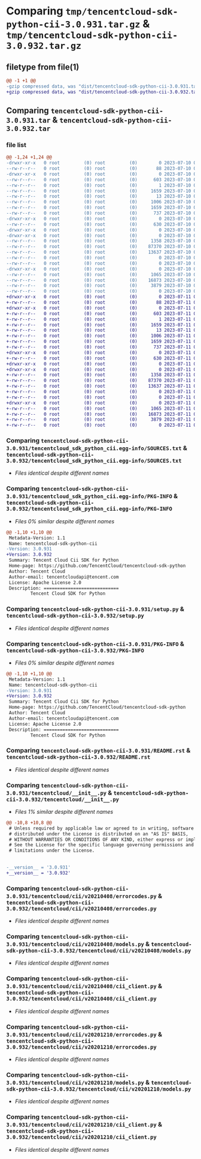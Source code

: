 # Comparing `tmp/tencentcloud-sdk-python-cii-3.0.931.tar.gz` & `tmp/tencentcloud-sdk-python-cii-3.0.932.tar.gz`

## filetype from file(1)

```diff
@@ -1 +1 @@
-gzip compressed data, was "dist/tencentcloud-sdk-python-cii-3.0.931.tar", last modified: Mon Jul 10 00:33:32 2023, max compression
+gzip compressed data, was "dist/tencentcloud-sdk-python-cii-3.0.932.tar", last modified: Tue Jul 11 00:33:55 2023, max compression
```

## Comparing `tencentcloud-sdk-python-cii-3.0.931.tar` & `tencentcloud-sdk-python-cii-3.0.932.tar`

### file list

```diff
@@ -1,24 +1,24 @@
-drwxr-xr-x   0 root         (0) root         (0)        0 2023-07-10 00:33:32.000000 tencentcloud-sdk-python-cii-3.0.931/
--rw-r--r--   0 root         (0) root         (0)       88 2023-07-10 00:33:32.000000 tencentcloud-sdk-python-cii-3.0.931/setup.cfg
-drwxr-xr-x   0 root         (0) root         (0)        0 2023-07-10 00:33:32.000000 tencentcloud-sdk-python-cii-3.0.931/tencentcloud_sdk_python_cii.egg-info/
--rw-r--r--   0 root         (0) root         (0)      603 2023-07-10 00:33:32.000000 tencentcloud-sdk-python-cii-3.0.931/tencentcloud_sdk_python_cii.egg-info/SOURCES.txt
--rw-r--r--   0 root         (0) root         (0)        1 2023-07-10 00:33:32.000000 tencentcloud-sdk-python-cii-3.0.931/tencentcloud_sdk_python_cii.egg-info/dependency_links.txt
--rw-r--r--   0 root         (0) root         (0)     1659 2023-07-10 00:33:32.000000 tencentcloud-sdk-python-cii-3.0.931/tencentcloud_sdk_python_cii.egg-info/PKG-INFO
--rw-r--r--   0 root         (0) root         (0)       13 2023-07-10 00:33:32.000000 tencentcloud-sdk-python-cii-3.0.931/tencentcloud_sdk_python_cii.egg-info/top_level.txt
--rw-r--r--   0 root         (0) root         (0)     1006 2023-07-10 00:33:32.000000 tencentcloud-sdk-python-cii-3.0.931/setup.py
--rw-r--r--   0 root         (0) root         (0)     1659 2023-07-10 00:33:32.000000 tencentcloud-sdk-python-cii-3.0.931/PKG-INFO
--rw-r--r--   0 root         (0) root         (0)      737 2023-07-10 00:33:32.000000 tencentcloud-sdk-python-cii-3.0.931/README.rst
-drwxr-xr-x   0 root         (0) root         (0)        0 2023-07-10 00:33:32.000000 tencentcloud-sdk-python-cii-3.0.931/tencentcloud/
--rw-r--r--   0 root         (0) root         (0)      630 2023-07-10 00:33:32.000000 tencentcloud-sdk-python-cii-3.0.931/tencentcloud/__init__.py
-drwxr-xr-x   0 root         (0) root         (0)        0 2023-07-10 00:33:32.000000 tencentcloud-sdk-python-cii-3.0.931/tencentcloud/cii/
-drwxr-xr-x   0 root         (0) root         (0)        0 2023-07-10 00:33:32.000000 tencentcloud-sdk-python-cii-3.0.931/tencentcloud/cii/v20210408/
--rw-r--r--   0 root         (0) root         (0)     1358 2023-07-10 00:33:32.000000 tencentcloud-sdk-python-cii-3.0.931/tencentcloud/cii/v20210408/errorcodes.py
--rw-r--r--   0 root         (0) root         (0)    87370 2023-07-10 00:33:32.000000 tencentcloud-sdk-python-cii-3.0.931/tencentcloud/cii/v20210408/models.py
--rw-r--r--   0 root         (0) root         (0)    13637 2023-07-10 00:33:32.000000 tencentcloud-sdk-python-cii-3.0.931/tencentcloud/cii/v20210408/cii_client.py
--rw-r--r--   0 root         (0) root         (0)        0 2023-07-10 00:33:32.000000 tencentcloud-sdk-python-cii-3.0.931/tencentcloud/cii/v20210408/__init__.py
--rw-r--r--   0 root         (0) root         (0)        0 2023-07-10 00:33:32.000000 tencentcloud-sdk-python-cii-3.0.931/tencentcloud/cii/__init__.py
-drwxr-xr-x   0 root         (0) root         (0)        0 2023-07-10 00:33:32.000000 tencentcloud-sdk-python-cii-3.0.931/tencentcloud/cii/v20201210/
--rw-r--r--   0 root         (0) root         (0)     1065 2023-07-10 00:33:32.000000 tencentcloud-sdk-python-cii-3.0.931/tencentcloud/cii/v20201210/errorcodes.py
--rw-r--r--   0 root         (0) root         (0)    16873 2023-07-10 00:33:32.000000 tencentcloud-sdk-python-cii-3.0.931/tencentcloud/cii/v20201210/models.py
--rw-r--r--   0 root         (0) root         (0)     3879 2023-07-10 00:33:32.000000 tencentcloud-sdk-python-cii-3.0.931/tencentcloud/cii/v20201210/cii_client.py
--rw-r--r--   0 root         (0) root         (0)        0 2023-07-10 00:33:32.000000 tencentcloud-sdk-python-cii-3.0.931/tencentcloud/cii/v20201210/__init__.py
+drwxr-xr-x   0 root         (0) root         (0)        0 2023-07-11 00:33:55.000000 tencentcloud-sdk-python-cii-3.0.932/
+-rw-r--r--   0 root         (0) root         (0)       88 2023-07-11 00:33:55.000000 tencentcloud-sdk-python-cii-3.0.932/setup.cfg
+drwxr-xr-x   0 root         (0) root         (0)        0 2023-07-11 00:33:55.000000 tencentcloud-sdk-python-cii-3.0.932/tencentcloud_sdk_python_cii.egg-info/
+-rw-r--r--   0 root         (0) root         (0)      603 2023-07-11 00:33:55.000000 tencentcloud-sdk-python-cii-3.0.932/tencentcloud_sdk_python_cii.egg-info/SOURCES.txt
+-rw-r--r--   0 root         (0) root         (0)        1 2023-07-11 00:33:55.000000 tencentcloud-sdk-python-cii-3.0.932/tencentcloud_sdk_python_cii.egg-info/dependency_links.txt
+-rw-r--r--   0 root         (0) root         (0)     1659 2023-07-11 00:33:55.000000 tencentcloud-sdk-python-cii-3.0.932/tencentcloud_sdk_python_cii.egg-info/PKG-INFO
+-rw-r--r--   0 root         (0) root         (0)       13 2023-07-11 00:33:55.000000 tencentcloud-sdk-python-cii-3.0.932/tencentcloud_sdk_python_cii.egg-info/top_level.txt
+-rw-r--r--   0 root         (0) root         (0)     1006 2023-07-11 00:33:55.000000 tencentcloud-sdk-python-cii-3.0.932/setup.py
+-rw-r--r--   0 root         (0) root         (0)     1659 2023-07-11 00:33:55.000000 tencentcloud-sdk-python-cii-3.0.932/PKG-INFO
+-rw-r--r--   0 root         (0) root         (0)      737 2023-07-11 00:33:55.000000 tencentcloud-sdk-python-cii-3.0.932/README.rst
+drwxr-xr-x   0 root         (0) root         (0)        0 2023-07-11 00:33:55.000000 tencentcloud-sdk-python-cii-3.0.932/tencentcloud/
+-rw-r--r--   0 root         (0) root         (0)      630 2023-07-11 00:33:55.000000 tencentcloud-sdk-python-cii-3.0.932/tencentcloud/__init__.py
+drwxr-xr-x   0 root         (0) root         (0)        0 2023-07-11 00:33:55.000000 tencentcloud-sdk-python-cii-3.0.932/tencentcloud/cii/
+drwxr-xr-x   0 root         (0) root         (0)        0 2023-07-11 00:33:55.000000 tencentcloud-sdk-python-cii-3.0.932/tencentcloud/cii/v20210408/
+-rw-r--r--   0 root         (0) root         (0)     1358 2023-07-11 00:33:55.000000 tencentcloud-sdk-python-cii-3.0.932/tencentcloud/cii/v20210408/errorcodes.py
+-rw-r--r--   0 root         (0) root         (0)    87370 2023-07-11 00:33:55.000000 tencentcloud-sdk-python-cii-3.0.932/tencentcloud/cii/v20210408/models.py
+-rw-r--r--   0 root         (0) root         (0)    13637 2023-07-11 00:33:55.000000 tencentcloud-sdk-python-cii-3.0.932/tencentcloud/cii/v20210408/cii_client.py
+-rw-r--r--   0 root         (0) root         (0)        0 2023-07-11 00:33:55.000000 tencentcloud-sdk-python-cii-3.0.932/tencentcloud/cii/v20210408/__init__.py
+-rw-r--r--   0 root         (0) root         (0)        0 2023-07-11 00:33:55.000000 tencentcloud-sdk-python-cii-3.0.932/tencentcloud/cii/__init__.py
+drwxr-xr-x   0 root         (0) root         (0)        0 2023-07-11 00:33:55.000000 tencentcloud-sdk-python-cii-3.0.932/tencentcloud/cii/v20201210/
+-rw-r--r--   0 root         (0) root         (0)     1065 2023-07-11 00:33:55.000000 tencentcloud-sdk-python-cii-3.0.932/tencentcloud/cii/v20201210/errorcodes.py
+-rw-r--r--   0 root         (0) root         (0)    16873 2023-07-11 00:33:55.000000 tencentcloud-sdk-python-cii-3.0.932/tencentcloud/cii/v20201210/models.py
+-rw-r--r--   0 root         (0) root         (0)     3879 2023-07-11 00:33:55.000000 tencentcloud-sdk-python-cii-3.0.932/tencentcloud/cii/v20201210/cii_client.py
+-rw-r--r--   0 root         (0) root         (0)        0 2023-07-11 00:33:55.000000 tencentcloud-sdk-python-cii-3.0.932/tencentcloud/cii/v20201210/__init__.py
```

### Comparing `tencentcloud-sdk-python-cii-3.0.931/tencentcloud_sdk_python_cii.egg-info/SOURCES.txt` & `tencentcloud-sdk-python-cii-3.0.932/tencentcloud_sdk_python_cii.egg-info/SOURCES.txt`

 * *Files identical despite different names*

### Comparing `tencentcloud-sdk-python-cii-3.0.931/tencentcloud_sdk_python_cii.egg-info/PKG-INFO` & `tencentcloud-sdk-python-cii-3.0.932/tencentcloud_sdk_python_cii.egg-info/PKG-INFO`

 * *Files 0% similar despite different names*

```diff
@@ -1,10 +1,10 @@
 Metadata-Version: 1.1
 Name: tencentcloud-sdk-python-cii
-Version: 3.0.931
+Version: 3.0.932
 Summary: Tencent Cloud Cii SDK for Python
 Home-page: https://github.com/TencentCloud/tencentcloud-sdk-python
 Author: Tencent Cloud
 Author-email: tencentcloudapi@tencent.com
 License: Apache License 2.0
 Description: ============================
         Tencent Cloud SDK for Python
```

### Comparing `tencentcloud-sdk-python-cii-3.0.931/setup.py` & `tencentcloud-sdk-python-cii-3.0.932/setup.py`

 * *Files identical despite different names*

### Comparing `tencentcloud-sdk-python-cii-3.0.931/PKG-INFO` & `tencentcloud-sdk-python-cii-3.0.932/PKG-INFO`

 * *Files 0% similar despite different names*

```diff
@@ -1,10 +1,10 @@
 Metadata-Version: 1.1
 Name: tencentcloud-sdk-python-cii
-Version: 3.0.931
+Version: 3.0.932
 Summary: Tencent Cloud Cii SDK for Python
 Home-page: https://github.com/TencentCloud/tencentcloud-sdk-python
 Author: Tencent Cloud
 Author-email: tencentcloudapi@tencent.com
 License: Apache License 2.0
 Description: ============================
         Tencent Cloud SDK for Python
```

### Comparing `tencentcloud-sdk-python-cii-3.0.931/README.rst` & `tencentcloud-sdk-python-cii-3.0.932/README.rst`

 * *Files identical despite different names*

### Comparing `tencentcloud-sdk-python-cii-3.0.931/tencentcloud/__init__.py` & `tencentcloud-sdk-python-cii-3.0.932/tencentcloud/__init__.py`

 * *Files 1% similar despite different names*

```diff
@@ -10,8 +10,8 @@
 # Unless required by applicable law or agreed to in writing, software
 # distributed under the License is distributed on an "AS IS" BASIS,
 # WITHOUT WARRANTIES OR CONDITIONS OF ANY KIND, either express or implied.
 # See the License for the specific language governing permissions and
 # limitations under the License.
 
 
-__version__ = '3.0.931'
+__version__ = '3.0.932'
```

### Comparing `tencentcloud-sdk-python-cii-3.0.931/tencentcloud/cii/v20210408/errorcodes.py` & `tencentcloud-sdk-python-cii-3.0.932/tencentcloud/cii/v20210408/errorcodes.py`

 * *Files identical despite different names*

### Comparing `tencentcloud-sdk-python-cii-3.0.931/tencentcloud/cii/v20210408/models.py` & `tencentcloud-sdk-python-cii-3.0.932/tencentcloud/cii/v20210408/models.py`

 * *Files identical despite different names*

### Comparing `tencentcloud-sdk-python-cii-3.0.931/tencentcloud/cii/v20210408/cii_client.py` & `tencentcloud-sdk-python-cii-3.0.932/tencentcloud/cii/v20210408/cii_client.py`

 * *Files identical despite different names*

### Comparing `tencentcloud-sdk-python-cii-3.0.931/tencentcloud/cii/v20201210/errorcodes.py` & `tencentcloud-sdk-python-cii-3.0.932/tencentcloud/cii/v20201210/errorcodes.py`

 * *Files identical despite different names*

### Comparing `tencentcloud-sdk-python-cii-3.0.931/tencentcloud/cii/v20201210/models.py` & `tencentcloud-sdk-python-cii-3.0.932/tencentcloud/cii/v20201210/models.py`

 * *Files identical despite different names*

### Comparing `tencentcloud-sdk-python-cii-3.0.931/tencentcloud/cii/v20201210/cii_client.py` & `tencentcloud-sdk-python-cii-3.0.932/tencentcloud/cii/v20201210/cii_client.py`

 * *Files identical despite different names*

